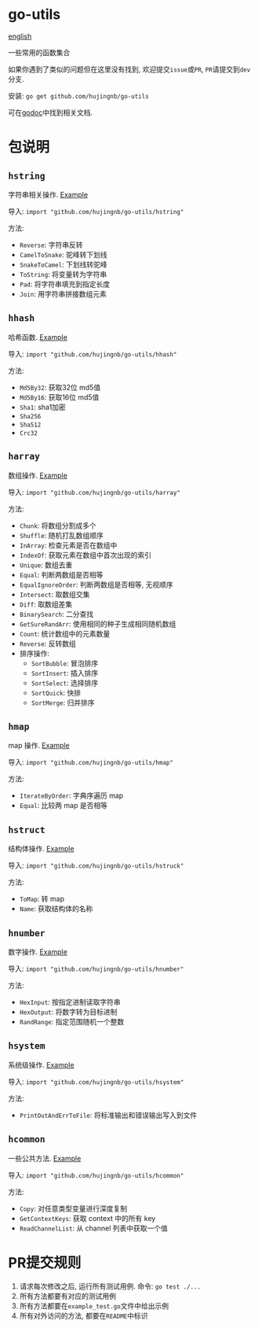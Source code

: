 # go-utils

[english](./README.en.md)

一些常用的函数集合

如果你遇到了类似的问题但在这里没有找到, 欢迎提交`issue`或`PR`, `PR`请提交到`dev`分支.

安装: `go get github.com/hujingnb/go-utils`

可在[godoc](https://pkg.go.dev/github.com/hujingnb/go-utils)中找到相关文档.

# 包说明

## `hstring`

字符串相关操作. [Example](./hstring/example_test.go)

导入: `import "github.com/hujingnb/go-utils/hstring"`

方法: 

* `Reverse`: 字符串反转
* `CamelToSnake`: 驼峰转下划线
* `SnakeToCamel`: 下划线转驼峰
* `ToString`: 将变量转为字符串
* `Pad`: 将字符串填充到指定长度
* `Join`: 用字符串拼接数组元素

## `hhash`

哈希函数. [Example](./hhash/example_test.go)

导入: `import "github.com/hujingnb/go-utils/hhash"`

方法:

* `Md5By32`: 获取32位 md5值
* `Md5By16`: 获取16位 md5值
* `Sha1`: sha1加密
* `Sha256`
* `Sha512`
* `Crc32`

## `harray`

数组操作. [Example](./harray/example_test.go)

导入: `import "github.com/hujingnb/go-utils/harray"`

方法:

* `Chunk`:  将数组分割成多个
* `Shuffle`: 随机打乱数组顺序
* `InArray`: 检查元素是否在数组中
* `IndexOf`: 获取元素在数组中首次出现的索引
* `Unique`: 数组去重
* `Equal`: 判断两数组是否相等
* `EqualIgnoreOrder`: 判断两数组是否相等, 无视顺序
* `Intersect`: 取数组交集
* `Diff`: 取数组差集
* `BinarySearch`: 二分查找
* `GetSureRandArr`: 使用相同的种子生成相同随机数组
* `Count`: 统计数组中的元素数量
* `Reverse`: 反转数组
* 排序操作:
    * `SortBubble`: 冒泡排序
    * `SortInsert`: 插入排序
    * `SortSelect`: 选择排序
    * `SortQuick`: 快排
    * `SortMerge`: 归并排序

## `hmap`

map 操作. [Example](./hmap/example_test.go)

导入: `import "github.com/hujingnb/go-utils/hmap"`

方法:

* `IterateByOrder`: 字典序遍历 map
* `Equal`: 比较两 map 是否相等

## `hstruct`

结构体操作. [Example](./hstruct/example_test.go)

导入: `import "github.com/hujingnb/go-utils/hstruck"`

方法:

* `ToMap`: 转 map
* `Name`: 获取结构体的名称

## `hnumber`

数字操作. [Example](./hnumber/example_test.go)

导入: `import "github.com/hujingnb/go-utils/hnumber"`

方法:

* `HexInput`: 按指定进制读取字符串
* `HexOutput`: 将数字转为目标进制
* `RandRange`: 指定范围随机一个整数

## `hsystem`

系统级操作. [Example](./hsystem/example_test.go)

导入: `import "github.com/hujingnb/go-utils/hsystem"`

方法:

* `PrintOutAndErrToFile`: 将标准输出和错误输出写入到文件

## `hcommon`

一些公共方法. [Example](./hcommon/example_test.go)

导入: `import "github.com/hujingnb/go-utils/hcommon"`

方法:

* `Copy`: 对任意类型变量进行深度复制
* `GetContextKeys`: 获取 context 中的所有 key
* `ReadChannelList`: 从 channel 列表中获取一个值 

# PR提交规则

1. 请求每次修改之后, 运行所有测试用例. 命令: `go test ./...`
2. 所有方法都要有对应的测试用例
3. 所有方法都要在`example_test.go`文件中给出示例
4. 所有对外访问的方法, 都要在`README`中标识
